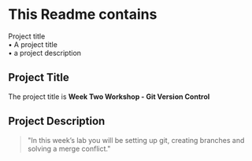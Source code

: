# This Readme contains 

Project title  
•  A project title  
•  a project description  


## Project Title

The project title is **Week Two Workshop - Git Version Control**

## Project Description

> "In this week’s lab you will be setting up git, creating branches and solving a merge conflict."


